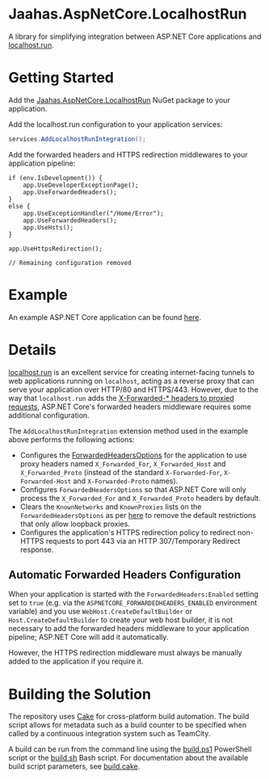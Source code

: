 # Jaahas.AspNetCore.LocalhostRun

A library for simplifying integration between ASP.NET Core applications and [localhost.run](https://localhost.run/).


# Getting Started

Add the [Jaahas.AspNetCore.LocalhostRun](https://www.nuget.org/packages/Jaahas.AspNetCore.LocalhostRun) NuGet package to your application.

Add the localhost.run configuration to your application services:

```csharp
services.AddLocalhostRunIntegration();
```

Add the forwarded headers and HTTPS redirection middlewares to your application pipeline:

```
if (env.IsDevelopment()) {
    app.UseDeveloperExceptionPage();
    app.UseForwardedHeaders();
}
else {
    app.UseExceptionHandler("/Home/Error");
    app.UseForwardedHeaders();
    app.UseHsts();
}

app.UseHttpsRedirection();

// Remaining configuration removed
```


# Example

An example ASP.NET Core application can be found [here](/samples/LocalhostRunTest).


# Details

[localhost.run](https://localhost.run/) is an excellent service for creating internet-facing tunnels to web applications running on `localhost`, acting as a reverse proxy that can serve your application over HTTP/80 and HTTPS/443. However, due to the way that `localhost.run` adds the [X-Forwarded-* headers to proxied requests](https://localhost.run/docs/http-tunnels#proxy-headers), ASP.NET Core's forwarded headers middleware requires some additional configuration.

The `AddLocalhostRunIntegration` extension method used in the example above performs the following actions:

- Configures the [ForwardedHeadersOptions](https://docs.microsoft.com/en-us/dotnet/api/microsoft.aspnetcore.builder.forwardedheadersoptions) for the application to use proxy headers named `X_Forwarded_For`, `X_Forwarded_Host` and `X_Forwarded_Proto` (instead of the standard `X-Forwarded-For`, `X-Forwarded-Host` and `X-Forwarded-Proto` names).
- Configures `ForwardedHeadersOptions` so that ASP.NET Core will only process the `X_Forwarded_For` and `X_Forwarded_Proto` headers by default.
- Clears the `KnownNetworks` and `KnownProxies` lists on the `ForwardedHeadersOptions` as per [here](https://docs.microsoft.com/en-us/aspnet/core/host-and-deploy/proxy-load-balancer#forward-the-scheme-for-linux-and-non-iis-reverse-proxies) to remove the default restrictions that only allow loopback proxies.
- Configures the application's HTTPS redirection policy to redirect non-HTTPS requests to port 443 via an HTTP 307/Temporary Redirect response.


## Automatic Forwarded Headers Configuration

When your application is started with the `ForwardedHeaders:Enabled` setting set to `true` (e.g. via the `ASPNETCORE_FORWARDEDHEADERS_ENABLED` environment variable) and you use `WebHost.CreateDefaultBuilder` or `Host.CreateDefaultBuilder` to create your web host builder, it is not necessary to add the forwarded headers middleware to your application pipeline; ASP.NET Core will add it automatically.

However, the HTTPS redirection middleware must always be manually added to the application if you require it.



# Building the Solution

The repository uses [Cake](https://cakebuild.net/) for cross-platform build automation. The build script allows for metadata such as a build counter to be specified when called by a continuous integration system such as TeamCity.

A build can be run from the command line using the [build.ps1](/build.ps1) PowerShell script or the [build.sh](/build.sh) Bash script. For documentation about the available build script parameters, see [build.cake](/build.cake).
